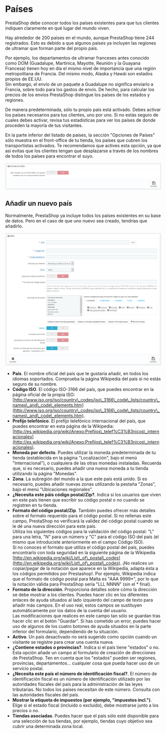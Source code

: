 # Países

PrestaShop debe conocer todos los países existentes para que tus clientes indiquen claramente en qué lugar del mundo viven.

Hay alrededor de 200 países en el mundo, aunque PrestaShop tiene 244 registrados. Esto es debido a que algunos países ya incluyen las regiones de ultramar que forman parte del propio país.

Por ejemplo, los departamentos de ultramar franceses antes conocido como DOM (Guadalupe, Martinica, Mayotte, Reunión y la Guayana Francesa) tienen hoy en día el mismo nivel de importancia que una región metropolitana de Francia. Del mismo modo, Alaska y Hawái son estados propios de EE.UU.\
Sin embargo, el envío de un paquete a Guadalupe no significa enviarlo a Francia, sobre todo para los gastos de envío. De hecho, para calcular los precios de los envíos PrestaShop distingue los países de los estados y regiones.

De manera predeterminada, sólo tu propio país está activado. Debes activar los países necesarios para tus clientes, uno por uno. Si no estás seguro de cuales debes activar, revisa tus estadísticas para ver los países de donde proceden la mayoría de tus visitantes.

En la parte inferior del listado de países, la sección "Opciones de Países" sólo muestra en el front-office de tu tienda, los países que cubren los transportistas activados. Te recomendamos que actives esta opción, ya que así evitas que los clientes tengan que desplazarse a través de los nombres de todos los países para encontrar el suyo.

![](../../../../.gitbook/assets/54265350.png)

## Añadir un nuevo país <a href="#paises-anadirunnuevopais" id="paises-anadirunnuevopais"></a>

Normalmente, PrestaShop ya incluye todos los países existentes en su base de datos. Pero en el caso de que uno nuevo sea creado, tendrías que añadirlo.

![](../../../../.gitbook/assets/54265352.png)

* **País**. El nombre oficial del país que te gustaría añadir, en todos los idiomas soportados. Comprueba la página Wikipedia del país si no estás seguro de su nombre.
* **Código ISO**. El código ISO-3166 del país, que puedes encontrar en la página oficial de la propia ISO: [http://www.iso.org/iso/country\_codes/iso\_3166\_code\_lists/country\_names\_and\_code\_elements.htm](http://www.iso.org/iso/country\_codes/iso\_3166\_code\_lists/country\_names\_and\_code\_elements.htm).
* **Prefijo telefónico**. El prefijo telefónico internacional del país, que puedes encontrar en esta página de la Wikipedia: [http://es.wikipedia.org/wiki/Anexo:Prefijos\_telef%C3%B3nicos\_internacionales](http://es.wikipedia.org/wiki/Anexo:Prefijos\_telef%C3%B3nicos\_internacionales).
* **Moneda por defecto**. Puedes utilizar la moneda predeterminada de tu tienda (establecida en la página "Localización", bajo el menú "Internacional"), o cualquiera de las otras monedas instaladas. Recuerda que, si es necesario, puedes añadir una nueva moneda a tu tienda utilizando la página "Monedas".
* **Zona**. La subregión del mundo a la que este país está unido. Si es necesario, puedes añadir nuevas zonas utilizando la pestaña "Zonas", bajo el menú "Ubicaciones regionales".
* **¿Necesita este páis código postal/Zip?**. Indica si los usuarios que viven en este país tienen que escribir su código postal o no cuando se registren en tu tienda.
* **Formato del código postal/Zip**. También puedes ofrecer más detalles sobre el formato requerido para el código postal. Si no rellenas este campo, PrestaShop no verificará la validez del código postal cuando se le dé una nueva dirección para este país.\
  &#x20;Utiliza los siguientes códigos para la validación del código postal: "L" para una letra, "N" para un número y "C" para el código ISO del país (el mismo que introduciste anteriormente en el campo Código ISO).\
  Si no conoces el formato que utiliza el código postal del país, puedes encontrarlo con toda seguridad en la siguiente página de la Wikipedia [http://en.wikipedia.org/wiki/List\_of\_postal\_codes](http://en.wikipedia.org/wiki/List\_of\_postal\_codes). ¡No realices un copiar/pegar de la notación que aparece en la Wikipedia, adapta ésta a los códigos permitidos por Prestashop!. Por ejemplo, Wikipedia indica que el formato de código postal para Malta es "AAA 9999\*", por lo que la notación válida para PrestaShop sería "LLL NNNN" (sin el \* final).
* **Formato de la dirección**. Proporciona detalles sobre cómo la dirección se debe mostrar a los clientes. Puedes hacer clic en los diferentes enlaces de ayuda situados al lado izquierdo del campo de texto para añadir más campos. En el uso real, estos campos se sustituyen automáticamente por los datos de la cuenta del usuario.\
  Las modificaciones que realices en este campo tan sólo se guardan tras hacer clic en el botón "Guardar". Si has cometido un error, puedes hacer uso de algunos de los cuatro botones de ayuda situados en la parte inferior del formulario, dependiendo de tu situación.
* **Activo**. Un país desactivado no será sugerido como opción cuando un visitante se registre para crear una cuenta nueva.
* **¿Contiene estados o provincias?**. Indica si el país tiene "estados" o no. Esta opción añade un campo al formulario de creación de direcciones de PrestaShop. Ten en cuenta que los "estados" pueden ser regiones, provincias, departamentos... cualquier cosa que pueda hacer uso de un servicio postal.
* **¿Necesita este país el número de identificación fiscal?**. El número de identificación fiscal es un número de identificación utilizado por las autoridades fiscales del país para la administración de las leyes tributarias. No todos los países necesitan de este número. Consulta con las autoridades fiscales del país.
* **Mostrar la etiqueta de impuestos (por ejemplo, "impuestos incl.")**. Elige si el estado fiscal (incluido o excluido), debe mostrarse junto a los precios o no.
* **Tiendas asociadas**. Puedes hacer que el país sólo esté disponible para una selección de tus tiendas, por ejemplo, tiendas cuyo objetivo sea cubrir una determinada zona local.
